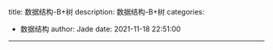 title: 数据结构-B+树
description: 数据结构-B+树
categories:
  - 数据结构
author: Jade
date: 2021-11-18 22:51:00
---
##